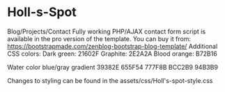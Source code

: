 # Holl-s-Spot
Blog/Projects/Contact
Fully working PHP/AJAX contact form script is available in the pro version of the template.
You can buy it from: https://bootstrapmade.com/zenblog-bootstrap-blog-template/
Additional CSS colors: 
Dark green: 21602F
Graphite: 2E2A2A
Blood orange: B72B16

Water color blue/gray gradient
39382E
655F54
777F8B
BCC2B9
94B3B9

Changes to styling can be found in the assets/css/Holl's-spot-style.css
